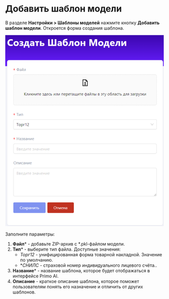 # Добавить шаблон модели

В разделе **Настройки > Шаблоны моделей** нажмите кнопку **Добавить шаблон модели**. Откроется форма создания шаблона.

![](</primo-ai/images/add-model-templates.png>)

Заполните параметры:

1. **Файл**\* - добавьте ZIP-архив с *.pkl-файлом модели.
2. **Тип**\* - выберите тип файла. Доступные значения:
   * *Торг12* - унифицированная форма товарной накладной. Значение по умолчанию.
   * **СНИЛС* - страховой номер индивидуального лицевого счёта..
3. **Название**\* - название шаблона, которое будет отображаться в интерфейсе Primo AI.
4. **Описание** - краткое описание шаблона, которое поможет пользователям понять его назначение и отличить от других шаблонов.
